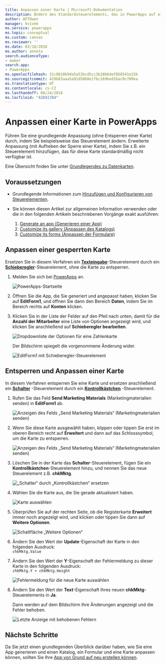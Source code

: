 ```yaml
---
title: Anpassen einer Karte | Microsoft-Dokumentation
description: Ändern des Standardsteuerelements, das in PowerApps auf einer Karte in einem Details- oder Edit-Formular angezeigt wird
author: AFTOwen
manager: kvivek
ms.service: powerapps
ms.topic: conceptual
ms.custom: canvas
ms.reviewer: ''
ms.date: 03/18/2018
ms.author: anneta
search.audienceType:
- maker
search.app:
- PowerApps
ms.openlocfilehash: 31c0810b9da5a52bcd5cc3b28b6def858541e15b
ms.sourcegitcommit: 429b83aaa5a91d5868e1fbc169bed1bac0c709ea
ms.translationtype: HT
ms.contentlocale: cs-CZ
ms.lasthandoff: 08/24/2018
ms.locfileid: "42841784"
---
```

# <a name="customize-a-card-in-powerapps"></a>Anpassen einer Karte in PowerApps
Führen Sie eine grundlegende Anpassung (ohne Entsperren einer Karte) durch, indem Sie beispielsweise das Steuerelement ändern. Erweiterte Anpassung (mit Aufheben der Sperre einer Karte), indem Sie z.B. ein Steuerelement hinzufügen, das für diese Karte standardmäßig nicht verfügbar ist.

Eine Übersicht finden Sie unter [Grundlegendes zu Datenkarten](working-with-cards.md).

## <a name="prerequisites"></a>Voraussetzungen

* Grundlegende Informationen zum [Hinzufügen und Konfigurieren von Steuerelementen](add-configure-controls.md).
* Sie können diesen Artikel zur allgemeinen Information verwenden oder die in den folgenden Artikeln beschriebenen Vorgänge exakt ausführen:

  1. [Generate an app (Generieren einer App)](data-platform-create-app.md)
  2. [Customize its gallery (Anpassen des Katalogs)](customize-layout-sharepoint.md)
  3. [Customize its forms (Anpassen der Formulare)](customize-forms-sharepoint.md)

## <a name="customize-a-locked-card"></a>Anpassen einer gesperrten Karte
Ersetzen Sie in diesem Verfahren ein **[Texteingabe](controls/control-text-input.md)**-Steuerelement durch ein **[Schieberegler](controls/control-slider.md)**-Steuerelement, ohne die Karte zu entsperren.

1. Melden Sie sich bei [PowerApps](http://web.powerapps.com?utm_source=padocs&utm_medium=linkinadoc&utm_campaign=referralsfromdoc) an.

    ![PowerApps-Startseite](./media/customize-card/sign-in.png)

1. Öffnen Sie die App, die Sie generiert und angepasst haben, klicken Sie auf **EditForm1**, und öffnen Sie dann den Bereich **Daten**, indem Sie im Bereich rechts auf **Konten** klicken.

1. Klicken Sie in der Liste der Felder auf den Pfeil nach unten, damit für die **Anzahl der Mitarbeiter** eine Liste von Optionen angezeigt wird, und klicken Sie anschließend auf **Schieberegler bearbeiten**.

    ![Dropdownliste der Optionen für eine Zahlenkarte](./media/customize-card/card-selector.png)

    Der Bildschirm spiegelt die vorgenommene Änderung wider.

    ![EditForm1 mit Schieberegler-Steuerelement](./media/customize-card/add-slider.png)

## <a name="unlock-and-customize-a-card"></a>Entsperren und Anpassen einer Karte
In diesem Verfahren entsperren Sie eine Karte und ersetzen anschließend ein **[Schalter](controls/control-toggle.md)** -Steuerelement durch ein **[Kontrollkästchen](controls/control-check-box.md)** -Steuerelement.

1. Rufen Sie das Feld **Send Marketing Materials** (Marketingmaterialien senden) in **EditForm1** ab.

    ![Anzeigen des Felds „Send Marketing Materials“ (Marketingmaterialien senden)](./media/customize-card/show-field.png)

2. Wenn Sie diese Karte ausgewählt haben, klippen oder tippen Sie erst im oberen Bereich recht auf **Erweitert** und dann auf das Schlosssymbol, um die Karte zu entsperren.

    ![Anzeigen des Felds „Send Marketing Materials“ (Marketingmaterialien senden)](./media/customize-card/unlock-card.png)

1. Löschen Sie in der Karte das **Schalter**-Steuerelement, fügen Sie ein **Kontrollkästchen**-Steuerelement hinzu, und nennen Sie das neue Steuerelement z.B. **chkMktg**.

    ![„Schalter“ durch „Kontrollkästchen“ ersetzen](./media/customize-card/add-checkbox.png)

1. Wählen Sie die Karte aus, die Sie gerade aktualisiert haben.

    ![Karte auswählen](./media/customize-card/select-card.png)

1. Überprüfen Sie auf der rechten Seite, ob die Registerkarte **Erweitert** immer noch angezeigt wird, und klicken oder tippen Sie dann auf **Weitere Optionen**.

    ![Schaltfläche „Weitere Optionen“](./media/customize-card/more-options.png)

1. Ändern Sie den Wert der **Update**-Eigenschaft der Karte in den folgenden Ausdruck:
<br>`chkMktg.Value`

1. Ändern Sie den Wert der **Y**-Eigenschaft der Fehlermeldung zu dieser Karte in den folgenden Ausdruck:<br>
`chkMktg.Y + chkMktg.Height`

    ![Fehlermeldung für die neue Karte auswählen](./media/customize-card/select-error.png)

1. Ändern Sie den Wert der **Text**-Eigenschaft Ihres neuen **chkMktg**-Steuerelements in **Ja**.

    Dann werden auf dem Bildschirm Ihre Änderungen angezeigt und die Fehler behoben.

    ![Letzte Anzeige mit behobenen Fehlern](./media/customize-card/final-screen.png)

## <a name="next-steps"></a>Nächste Schritte
Da Sie jetzt einen grundlegenden Überblick darüber haben, wie Sie eine App generieren und einen Katalog, ein Formular und eine Karte anpassen können, sollten Sie Ihre [App von Grund auf neu erstellen können](data-platform-create-app-scratch.md).
